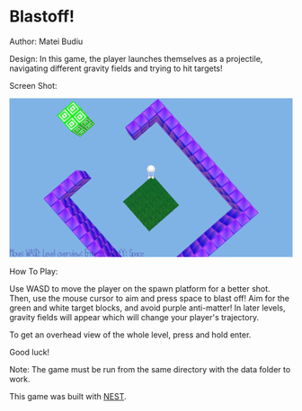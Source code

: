 # Blastoff!

Author: Matei Budiu

Design: In this game, the player launches themselves as a projectile, navigating different gravity fields and trying to hit targets!

Screen Shot:

![Screen Shot](screenshot.png)

How To Play:

Use WASD to move the player on the spawn platform for a better shot. Then, use the mouse cursor to aim and press space to blast off!
Aim for the green and white target blocks, and avoid purple anti-matter! In later levels, gravity fields will appear which will
change your player's trajectory.

To get an overhead view of the whole level, press and hold enter.

Good luck!

Note: The game must be run from the same directory with the data folder to work.

This game was built with [NEST](NEST.md).
